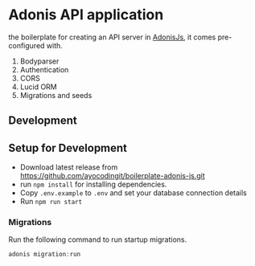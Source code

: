 # Adonis API application

the boilerplate for creating an API server in [AdonisJs](https://legacy.adonisjs.com/), it comes pre-configured with.

1. Bodyparser
2. Authentication
3. CORS
4. Lucid ORM
5. Migrations and seeds

## Development

## Setup for Development
- Download latest release from https://github.com/ayocodingit/boilerplate-adonis-js.git
- run `npm install` for installing dependencies.
- Copy `.env.example` to `.env` and set your database connection details
- Run `npm run start`

### Migrations

Run the following command to run startup migrations.

```js
adonis migration:run
```
